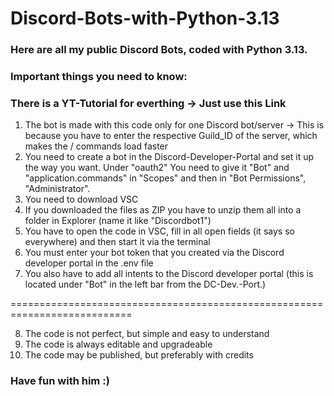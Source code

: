 # Discord-Bots-with-Python-3.13
### Here are all my public Discord Bots, coded with Python 3.13.

### Important things you need to know:
### There is a YT-Tutorial for everthing -> Just use this Link
1. The bot is made with this code only for one Discord bot/server -> This is because you have to enter the respective Guild_ID of the server, which makes the / commands load faster
2. You need to create a bot in the Discord-Developer-Portal and set it up the way you want. Under "oauth2" You need to give it "Bot" and "application.commands" in "Scopes" and then in "Bot Permissions", "Administrator".
2. You need to download VSC
3. If you downloaded the files as ZIP you have to unzip them all into a folder in Explorer (name it like "Discordbot1")
4. You have to open the code in VSC, fill in all open fields (it says so everywhere) and then start it via the terminal
5. You must enter your bot token that you created via the Discord developer portal in the .env file 
6. You also have to add all intents to the Discord developer portal (this is located under "Bot" in the left bar from the DC-Dev.-Port.)

===========================================================================

8. The code is not perfect, but simple and easy to understand
9. The code is always editable and upgradeable
10. The code may be published, but preferably with credits

### Have fun with him :)
